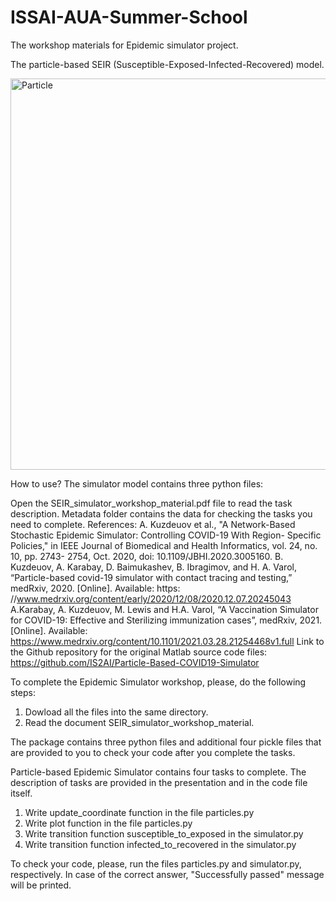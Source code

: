 # ISSAI-AUA-Summer-School
The workshop materials for Epidemic simulator project. 


The particle-based SEIR (Susceptible-Exposed-Infected-Recovered) model.
 

 
<img width="626" alt="Particle" src="https://user-images.githubusercontent.com/57977216/129843469-d514ecfe-a637-414e-af0a-ca6f8d6fab42.PNG">

How to use? 
The simulator model contains three python files:
 
Open the SEIR_simulator_workshop_material.pdf file to read the task description. Metadata folder contains the data for checking the tasks you need to complete.
References:
A.	Kuzdeuov et al., "A Network-Based Stochastic Epidemic Simulator: Controlling COVID-19 With Region-	Specific 	Policies," in IEEE Journal of Biomedical and Health Informatics, vol. 24, no. 10, pp. 2743-	2754, Oct. 2020, doi: 	10.1109/JBHI.2020.3005160.
B.	Kuzdeuov, A. Karabay, D. Baimukashev, B. Ibragimov, and H. A. Varol, “Particle-based covid-19 simulator 	with contact 	tracing and testing,” medRxiv, 2020. [Online]. Available: https: 	//www.medrxiv.org/content/early/2020/12/08/2020.12.07.20245043
A.Karabay, A. Kuzdeuov, M. Lewis and H.A. Varol, “A Vaccination Simulator for COVID-19: Effective and    	Sterilizing 	immunization cases”, medRxiv, 2021. [Online]. Available: 	https://www.medrxiv.org/content/10.1101/2021.03.28.21254468v1.full
Link to the Github repository for the original Matlab source code files:
https://github.com/IS2AI/Particle-Based-COVID19-Simulator


To complete the Epidemic Simulator workshop, please, do the following steps:
1. Dowload all the files into the same directory.
2. Read the document SEIR_simulator_workshop_material. 

The package contains three python files and additional four pickle files that are provided to you to check your code 
after you complete the tasks.

Particle-based Epidemic Simulator contains four tasks to complete. The description of tasks are provided in the presentation 
and in the code file itself.
1. Write update_coordinate function in the file particles.py
2. Write plot function in the file particles.py
3. Write transition function susceptible_to_exposed in the simulator.py
4. Write transition function infected_to_recovered in the simulator.py

To check your code, please, run the files particles.py and simulator.py, respectively. 
In case of the correct answer, "Successfully passed" message will be printed.

